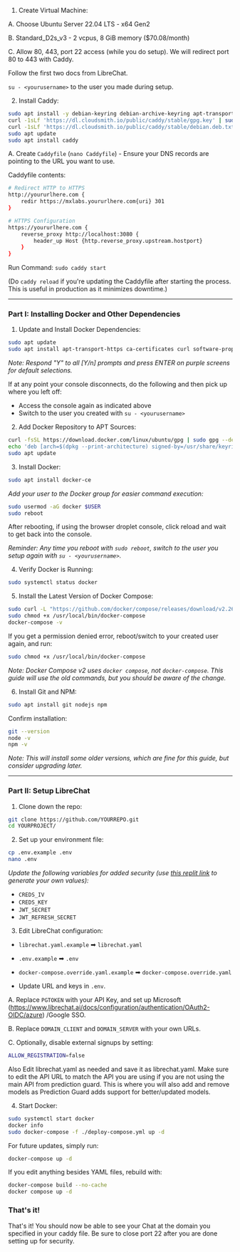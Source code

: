 1. Create Virtual Machine:

A. Choose Ubuntu Server 22.04 LTS - x64 Gen2

B. Standard_D2s_v3 - 2 vcpus, 8 GiB memory ($70.08/month)

C. Allow 80, 443, port 22 access (while you do setup). We will redirect port 80 to 443 with Caddy.

Follow the first two docs from LibreChat.

`su - <yourusername>` to the user you made during setup.

2. Install Caddy:

```bash
sudo apt install -y debian-keyring debian-archive-keyring apt-transport-https curl
curl -1sLf 'https://dl.cloudsmith.io/public/caddy/stable/gpg.key' | sudo gpg --dearmor -o /usr/share/keyrings/caddy-stable-archive-keyring.gpg
curl -1sLf 'https://dl.cloudsmith.io/public/caddy/stable/debian.deb.txt' | sudo tee /etc/apt/sources.list.d/caddy-stable.list
sudo apt update
sudo apt install caddy
```

A. Create `Caddyfile` (`nano Caddyfile`) - Ensure your DNS records are pointing to the URL you want to use.

Caddyfile contents:

```bash
# Redirect HTTP to HTTPS
http://yoururlhere.com {
    redir https://mxlabs.yoururlhere.com{uri} 301
}

# HTTPS Configuration
https://yoururlhere.com {
    reverse_proxy http://localhost:3080 {
        header_up Host {http.reverse_proxy.upstream.hostport}
    }
}
```

Run Command: `sudo caddy start`

(Do `caddy reload` if you're updating the Caddyfile after starting the process. This is useful in production as it minimizes downtime.)

---

### Part I: Installing Docker and Other Dependencies

1. Update and Install Docker Dependencies:

```bash
sudo apt update
sudo apt install apt-transport-https ca-certificates curl software-properties-common gnupg lsb-release
```

_Note: Respond "Y" to all [Y/n] prompts and press ENTER on purple screens for default selections._

If at any point your console disconnects, do the following and then pick up where you left off:
- Access the console again as indicated above
- Switch to the user you created with `su - <yourusername>`

2. Add Docker Repository to APT Sources:

```bash
curl -fsSL https://download.docker.com/linux/ubuntu/gpg | sudo gpg --dearmor -o /usr/share/keyrings/docker-archive-keyring.gpg
echo 'deb [arch=$(dpkg --print-architecture) signed-by=/usr/share/keyrings/docker-archive-keyring.gpg] https://download.docker.com/linux/ubuntu $(lsb_release -cs) stable' | sudo tee /etc/apt/sources.list.d/docker.list > /dev/null
sudo apt update
```

3. Install Docker:

```bash
sudo apt install docker-ce
```

_Add your user to the Docker group for easier command execution:_

```bash
sudo usermod -aG docker $USER
sudo reboot
```

After rebooting, if using the browser droplet console, click reload and wait to get back into the console.

_Reminder: Any time you reboot with `sudo reboot`, switch to the user you setup again with `su - <yourusername>`._

4. Verify Docker is Running:

```bash
sudo systemctl status docker
```

5. Install the Latest Version of Docker Compose:

```bash
sudo curl -L "https://github.com/docker/compose/releases/download/v2.26.1/docker-compose-$(uname -s)-$(uname -m)" -o /usr/local/bin/docker-compose
sudo chmod +x /usr/local/bin/docker-compose
docker-compose -v
```

If you get a permission denied error, reboot/switch to your created user again, and run:

```bash
sudo chmod +x /usr/local/bin/docker-compose
```

_Note: Docker Compose v2 uses `docker compose`, not `docker-compose`. This guide will use the old commands, but you should be aware of the change._

6. Install Git and NPM:

```bash
sudo apt install git nodejs npm
```

Confirm installation:

```bash
git --version
node -v
npm -v
```

_Note: This will install some older versions, which are fine for this guide, but consider upgrading later._

---

### Part II: Setup LibreChat

1. Clone down the repo:

```bash
git clone https://github.com/YOURREPO.git
cd YOURPROJECT/
```

2. Set up your environment file:

```bash
cp .env.example .env
nano .env
```

_Update the following variables for added security (use [this replit link](https://replit.com/@daavila/crypto#index.js) to generate your own values):_

- `CREDS_IV`
- `CREDS_KEY`
- `JWT_SECRET`
- `JWT_REFRESH_SECRET`

3. Edit LibreChat configuration:

- `librechat.yaml.example` ➡ `librechat.yaml`
- `.env.example` ➡ `.env`
- `docker-compose.override.yaml.example` ➡ `docker-compose.override.yaml`

- Update URL and keys in `.env`.

A. Replace `PGTOKEN` with your API Key, and set up Microsoft (https://www.librechat.ai/docs/configuration/authentication/OAuth2-OIDC/azure) /Google SSO.

B. Replace `DOMAIN_CLIENT` and `DOMAIN_SERVER` with your own URLs. 

C. Optionally, disable external signups by setting:

```bash
ALLOW_REGISTRATION=false
```

Also Edit librechat.yaml as needed and save it as librechat.yaml. Make sure to edit the API URL to match the API you are using if you are not using the main API from prediction guard. This is where you will also add and remove models as Prediction Guard adds support for better/updated models. 



4. Start Docker:

```bash
sudo systemctl start docker
docker info
sudo docker-compose -f ./deploy-compose.yml up -d
```

For future updates, simply run:

```bash
docker-compose up -d
```

If you edit anything besides YAML files, rebuild with:

```bash
docker-compose build --no-cache
docker compose up -d
```

### That's it!

That's it! You should now be able to see your Chat at the domain you specified in your caddy file. Be sure to close port 22 after you are done setting up for security.  
